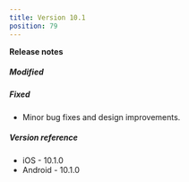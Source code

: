 ```yaml
---
title: Version 10.1
position: 79
---
```


**Release notes**

##### Modified
  

##### Fixed
* Minor bug fixes and design improvements.

    
##### Version reference 
* iOS - 10.1.0
* Android - 10.1.0
